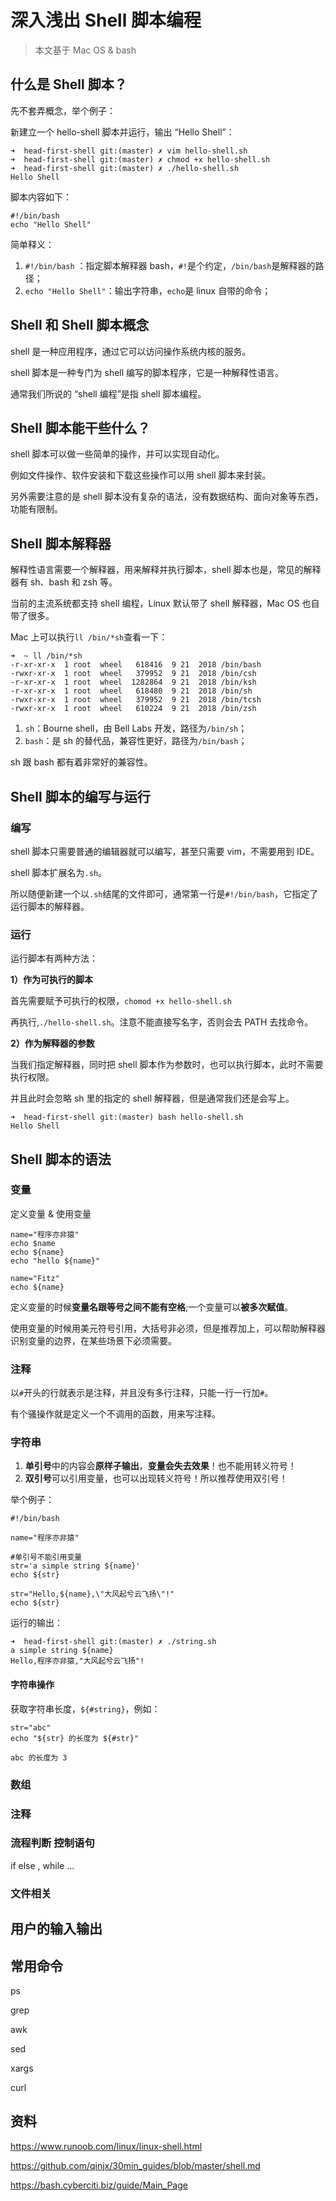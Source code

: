 # 深入浅出 Shell 脚本编程

> 本文基于 Mac OS & bash



## 什么是 Shell 脚本？



先不套弄概念，举个例子：

新建立一个 hello-shell 脚本并运行，输出 “Hello Shell”：

```shell
➜  head-first-shell git:(master) ✗ vim hello-shell.sh
➜  head-first-shell git:(master) ✗ chmod +x hello-shell.sh
➜  head-first-shell git:(master) ✗ ./hello-shell.sh
Hello Shell
```

脚本内容如下：

```shell
#!/bin/bash
echo "Hello Shell"
```



简单释义：

1. `#!/bin/bash` ：指定脚本解释器 bash，`#!`是个约定，`/bin/bash`是解释器的路径；
2. `echo "Hello Shell"`：输出字符串，`echo`是 linux 自带的命令；



## Shell 和 Shell 脚本概念



shell 是一种应用程序，通过它可以访问操作系统内核的服务。

shell 脚本是一种专门为 shell 编写的脚本程序，它是一种解释性语言。



通常我们所说的 “shell 编程”是指 shell 脚本编程。



## Shell 脚本能干些什么？



shell 脚本可以做一些简单的操作，并可以实现自动化。

例如文件操作、软件安装和下载这些操作可以用 shell 脚本来封装。

另外需要注意的是 shell 脚本没有复杂的语法，没有数据结构、面向对象等东西，功能有限制。



## Shell 脚本解释器

解释性语言需要一个解释器，用来解释并执行脚本，shell 脚本也是，常见的解释器有 sh、bash 和 zsh 等。



当前的主流系统都支持 shell 编程，Linux 默认带了 shell 解释器，Mac OS 也自带了很多。



Mac 上可以执行`ll /bin/*sh`查看一下：

```shell
➜  ~ ll /bin/*sh
-r-xr-xr-x  1 root  wheel   618416  9 21  2018 /bin/bash
-rwxr-xr-x  1 root  wheel   379952  9 21  2018 /bin/csh
-r-xr-xr-x  1 root  wheel  1282864  9 21  2018 /bin/ksh
-r-xr-xr-x  1 root  wheel   618480  9 21  2018 /bin/sh
-rwxr-xr-x  1 root  wheel   379952  9 21  2018 /bin/tcsh
-rwxr-xr-x  1 root  wheel   610224  9 21  2018 /bin/zsh
```



1. `sh`：Bourne shell，由 Bell Labs 开发，路径为`/bin/sh`；
2. `bash`：是 sh 的替代品，兼容性更好，路径为`/bin/bash`；



sh 跟 bash 都有着非常好的兼容性。



## Shell 脚本的编写与运行

### 编写

shell 脚本只需要普通的编辑器就可以编写，甚至只需要 vim，不需要用到 IDE。

shell 脚本扩展名为`.sh`。



所以随便新建一个以`.sh`结尾的文件即可，通常第一行是`#!/bin/bash`，它指定了运行脚本的解释器。

### 运行

运行脚本有两种方法：

**1）作为可执行的脚本**

首先需要赋予可执行的权限，`chomod +x hello-shell.sh`

再执行,`./hello-shell.sh`。注意不能直接写名字，否则会去 PATH 去找命令。



**2）作为解释器的参数**

当我们指定解释器，同时把 shell 脚本作为参数时，也可以执行脚本，此时不需要执行权限。

并且此时会忽略 sh 里的指定的 shell 解释器，但是通常我们还是会写上。

```shell
➜  head-first-shell git:(master) bash hello-shell.sh
Hello Shell
```



## Shell 脚本的语法



### 变量

定义变量 & 使用变量

```shell
name="程序亦非猿"
echo $name
echo ${name}
echo "hello ${name}"

name="Fitz"
echo ${name}
```



定义变量的时候**变量名跟等号之间不能有空格**;一个变量可以**被多次赋值**。

使用变量的时候用美元符号引用，大括号非必须，但是推荐加上，可以帮助解释器识别变量的边界，在某些场景下必须需要。



### 注释

以`#`开头的行就表示是注释，并且没有多行注释，只能一行一行加`#`。

有个骚操作就是定义一个不调用的函数，用来写注释。



### 字符串



1. **单引号**中的内容会**原样子输出**，**变量会失去效果**！也不能用转义符号！
2. **双引号**可以引用变量，也可以出现转义符号！所以推荐使用双引号！



举个例子：

```shell
#!/bin/bash

name="程序亦非猿"

#单引号不能引用变量
str='a simple string ${name}'
echo ${str}

str="Hello,${name},\"大风起兮云飞扬\"!"
echo ${str}
```

运行的输出：

```shell
➜  head-first-shell git:(master) ✗ ./string.sh
a simple string ${name}
Hello,程序亦非猿,"大风起兮云飞扬"!
```



#### 字符串操作



获取字符串长度，`${#string}`，例如：

```shell
str="abc"
echo "${str} 的长度为 ${#str}"

abc 的长度为 3
```





### 数组



### 注释



### 流程判断 控制语句

if else , while ...



### 文件相关 



## 用户的输入输出



## 常用命令

ps 

grep

awk

sed

xargs

curl



## 资料

https://www.runoob.com/linux/linux-shell.html

https://github.com/qinjx/30min_guides/blob/master/shell.md

https://bash.cyberciti.biz/guide/Main_Page